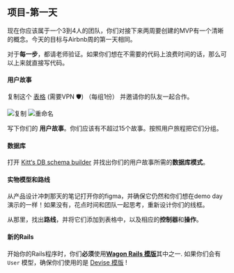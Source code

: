 ## 项目-第一天

现在你应该属于一个3到4人的团队，你们对接下来两周要创建的MVP有一个清晰的概念。今天的目标与Airbnb周的第一天相同。

对于**每一步**，都请老师验证。如果你们想在不需要的代码上浪费时间的话，那么可以上来就直接写代码。

#### 用户故事
复制这个 [表格](https://docs.google.com/spreadsheets/d/1_q-wwWiWUY5VL0gZVtqWIidWEtfwhX8FHEbwaW0LuFI/edit?usp=sharing) (需要VPN 🛡) （每组1份） 并邀请你的队友一起合作。

![复制](https://web-dev-challenge-lewagon-image.oss-cn-shanghai.aliyuncs.com/duplicate.png)
![重命名](https://web-dev-challenge-lewagon-image.oss-cn-shanghai.aliyuncs.com/rename.png)

写下你们的 **用户故事**。你们应该有不超过15个故事。按照用户旅程把它们分组。

#### 数据库
打开 [Kitt‘s DB schema builder](https://kitt.lewagon.com/db) 并找出你们的用户故事所需的**数据库模式**。

#### 实物模型和路线
从产品设计冲刺那天的笔记打开你的figma，并确保它仍然和你们想在demo day演示的一样！如果没有，花点时间和团队一起思考，重新设计你们的线框。

从那里，找出**路线**，并将它们添加到表格中，以及相应的**控制器**和**操作**。

#### 新的Rails
开始你的Rails程序时，你们**必须**使用[**Wagon Rails 模版**](https://github.com/lewagon/rails-templates/tree/stimulus)其中之一. 如果你们会有 `User` 模型，确保你们使用的是 [Devise 模版](https://github.com/lewagon/rails-templates/tree/stimuluster#devise) !
